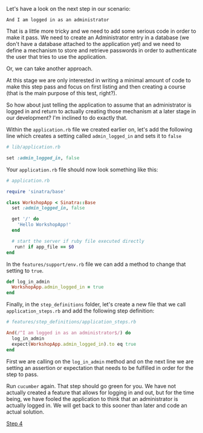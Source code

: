 Let's have a look on the next step in our scenario:

```
And I am logged in as an administrator
```

That is a little more tricky and we need to add some serious code in order to make it pass.
We need to create an Administrator entry in a database (we don't have a database attached to the application yet) and
we need to define a mechanism to store and retrieve passwords in order to authenticate the user that tries to use the application.

Or, we can take another approach.

At this stage we are only interested in writing a minimal amount of code to make this step pass and focus on
first listing and then creating a course (that is the main purpose of this test, right?).

So how about just telling the application to assume that an administrator is logged in and return to actually creating those mechanism at a later stage in our development?
I'm inclined to do exactly that.

Within the `application.rb` file we created earlier on, let's add the following line which creates a setting called `admin_logged_in` and sets it to `false`

```ruby
# lib/application.rb

set :admin_logged_in, false
```

Your `application.rb` file should now look something like this:
```ruby
# application.rb

require 'sinatra/base'

class WorkshopApp < Sinatra::Base
  set :admin_logged_in, false

  get '/' do
    'Hello WorkshopApp!'
  end

  # start the server if ruby file executed directly
   run! if app_file == $0
end
```

In the `features/support/env.rb` file we can add a method to change that setting to `true`.

```ruby
def log_in_admin
  WorkshopApp.admin_logged_in = true
end
```

Finally, in the `step_definitions` folder, let's create a new file that we call `application_steps.rb` and add the following step definition:

```ruby
# features/step_definitions/application_steps.rb

And(/^I am logged in as an administrator$/) do
  log_in_admin
  expect(WorkshopApp.admin_logged_in).to eq true
end
```

First we are calling on the `log_in_admin` method and on the next line we are setting an assertion or expectation that needs to be fulfilled in order for the step to pass.

Run `cucumber` again. That step should go green for you. We have not actually created a feature that allows for logging in and out, but for the time being, we have fooled the application to think that an administrator is actually logged in. We will get back to this sooner than later and code an actual solution.

[Step 4](step4.md)

